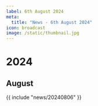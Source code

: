 ```yaml
---
label: 6th August 2024
meta:
  title: "News - 6th August 2024"
icon: broadcast
image: /static/thumbnail.jpg
---
```


# 2024
## August

{{ include "news/20240806" }}